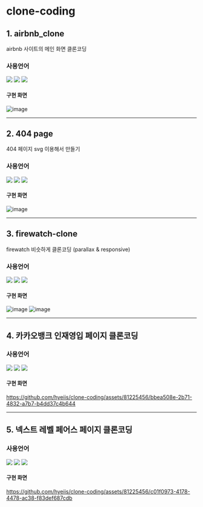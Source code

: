 # clone-coding


## 1. airbnb_clone
airbnb 사이트의 메인 화면 클론코딩


### 사용언어
<div style="flex">
  <img src="https://img.shields.io/badge/html5-E34F26?style=plastic&logo=html5&logoColor=white" />
  <img src="https://img.shields.io/badge/css3-1572B6?style=plastic&logo=css3&logoColor=white" />
  <img src="https://img.shields.io/badge/javascript-F7DF1E?style=plastic&logo=javascript&logoColor=white" />
</div>


#### 구현 화면
![image](https://github.com/hyeiis/clone-coding/assets/81225456/7945ca96-0499-4b89-86d1-3e71e94a80f7)


<hr />


## 2. 404 page
404 페이지 svg 이용해서 만들기

### 사용언어
<div style="flex">
  <img src="https://img.shields.io/badge/html5-E34F26?style=plastic&logo=html5&logoColor=white" />
  <img src="https://img.shields.io/badge/css3-1572B6?style=plastic&logo=css3&logoColor=white" />
  <img src="https://img.shields.io/badge/javascript-F7DF1E?style=plastic&logo=javascript&logoColor=white" />
</div>


#### 구현 화면
![image](https://github.com/hyeiis/clone-coding/assets/81225456/adddb37e-4aed-43ff-92b4-3a911e9cb080)

<hr />

## 3. firewatch-clone
firewatch 비슷하게 클론코딩
(parallax & responsive)

### 사용언어
<div style="flex">
  <img src="https://img.shields.io/badge/html5-E34F26?style=plastic&logo=html5&logoColor=white" />
  <img src="https://img.shields.io/badge/css3-1572B6?style=plastic&logo=css3&logoColor=white" />
  <img src="https://img.shields.io/badge/javascript-F7DF1E?style=plastic&logo=javascript&logoColor=white" />
</div>


#### 구현 화면
![image](https://github.com/hyeiis/clone-coding/assets/81225456/307bdf0b-cd37-4702-b8c1-64dac2dc92cd)
![image](https://github.com/hyeiis/clone-coding/assets/81225456/a751b574-d1ce-419f-984d-d76516ac64df)

<hr />

## 4. 카카오뱅크 인재영입 페이지 클론코딩

### 사용언어
<div style="flex">
  <img src="https://img.shields.io/badge/html5-E34F26?style=plastic&logo=html5&logoColor=white" />
  <img src="https://img.shields.io/badge/css3-1572B6?style=plastic&logo=css3&logoColor=white" />
  <img src="https://img.shields.io/badge/javascript-F7DF1E?style=plastic&logo=javascript&logoColor=white" />
</div>


#### 구현 화면
https://github.com/hyeiis/clone-coding/assets/81225456/bbea508e-2b71-4832-a7b7-b4dd37c4b644

<hr />

## 5. 넥스트 레벨 페어스 페이지 클론코딩

### 사용언어
<div style="flex">
  <img src="https://img.shields.io/badge/html5-E34F26?style=plastic&logo=html5&logoColor=white" />
  <img src="https://img.shields.io/badge/css3-1572B6?style=plastic&logo=css3&logoColor=white" />
  <img src="https://img.shields.io/badge/javascript-F7DF1E?style=plastic&logo=javascript&logoColor=white" />
</div>


#### 구현 화면
https://github.com/hyeiis/clone-coding/assets/81225456/c01f0973-4178-4478-ac38-f83def687cdb



